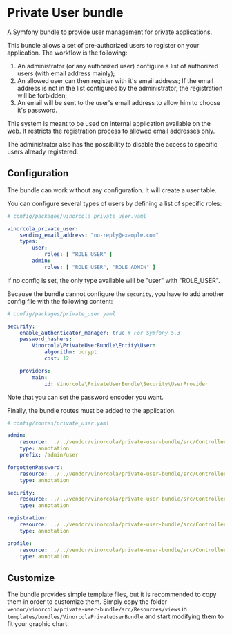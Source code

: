 # Private User bundle

A Symfony bundle to provide user management for private applications.

This bundle allows a set of pre-authorized users to register on your application. The workflow is the following:

1. An administrator (or any authorized user) configure a list of authorized users (with email address mainly);
1. An allowed user can then register with it's email address; If the email address is not in the list configured by the administrator, the registration will be forbidden;
1. An email will be sent to the user's email address to allow him to choose it's password.

This system is meant to be used on internal application available on the web. It restricts the registration process to allowed email addresses only.

The administrator also has the possibility to disable the access to specific users already registered.

## Configuration

The bundle can work without any configuration. It will create a user table.

You can configure several types of users by defining a list of specific roles:

```yaml
# config/packages/vinorcola_private_user.yaml

vinorcola_private_user:
    sending_email_address: "no-reply@example.com"
    types:
        user:
            roles: [ "ROLE_USER" ]
        admin:
            roles: [ "ROLE_USER", "ROLE_ADMIN" ]
```

If no config is set, the only type available will be "user" with "ROLE_USER".

Because the bundle cannot configure the `security`, you have to add another config file with the following content:

```yaml
# config/packages/private_user.yaml

security:
    enable_authenticator_manager: true # For Symfony 5.3
    password_hashers:
        Vinorcola\PrivateUserBundle\Entity\User:
            algorithm: bcrypt
            cost: 12

    providers:
        main:
            id: Vinorcola\PrivateUserBundle\Security\UserProvider
```

Note that you can set the password encoder you want.

Finally, the bundle routes must be added to the application.

```yaml
# config/routes/private_user.yaml

admin:
    resource: ../../vendor/vinorcola/private-user-bundle/src/Controller/AdminController.php
    type: annotation
    prefix: /admin/user

forgottenPassword:
    resource: ../../vendor/vinorcola/private-user-bundle/src/Controller/ForgottenPasswordController.php
    type: annotation

security:
    resource: ../../vendor/vinorcola/private-user-bundle/src/Controller/SecurityController.php
    type: annotation

registration:
    resource: ../../vendor/vinorcola/private-user-bundle/src/Controller/RegistrationController.php
    type: annotation

profile:
    resource: ../../vendor/vinorcola/private-user-bundle/src/Controller/ProfileController.php
    type: annotation
```

## Customize

The bundle provides simple template files, but it is recommended to copy them in order to customize them. Simply copy the folder `vendor/vinorcola/private-user-bundle/src/Resources/views` in `templates/bundles/VinorcolaPrivateUserBundle` and start modifying them to fit your graphic chart.
